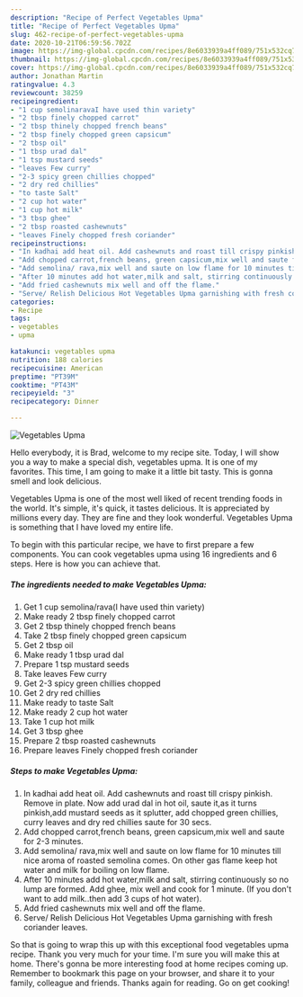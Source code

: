 ```yaml
---
description: "Recipe of Perfect Vegetables Upma"
title: "Recipe of Perfect Vegetables Upma"
slug: 462-recipe-of-perfect-vegetables-upma
date: 2020-10-21T06:59:56.702Z
image: https://img-global.cpcdn.com/recipes/8e6033939a4ff089/751x532cq70/vegetables-upma-recipe-main-photo.jpg
thumbnail: https://img-global.cpcdn.com/recipes/8e6033939a4ff089/751x532cq70/vegetables-upma-recipe-main-photo.jpg
cover: https://img-global.cpcdn.com/recipes/8e6033939a4ff089/751x532cq70/vegetables-upma-recipe-main-photo.jpg
author: Jonathan Martin
ratingvalue: 4.3
reviewcount: 38259
recipeingredient:
- "1 cup semolinaravaI have used thin variety"
- "2 tbsp finely chopped carrot"
- "2 tbsp thinely chopped french beans"
- "2 tbsp finely chopped green capsicum"
- "2 tbsp oil"
- "1 tbsp urad dal"
- "1 tsp mustard seeds"
- "leaves Few curry"
- "2-3 spicy green chillies chopped"
- "2 dry red chillies"
- "to taste Salt"
- "2 cup hot water"
- "1 cup hot milk"
- "3 tbsp ghee"
- "2 tbsp roasted cashewnuts"
- "leaves Finely chopped fresh coriander"
recipeinstructions:
- "In kadhai add heat oil. Add cashewnuts and roast till crispy pinkish. Remove in plate. Now add urad dal in hot oil, saute it,as it turns pinkish,add mustard seeds as it splutter, add chopped green chillies, curry leaves and dry red chillies saute for 30 secs."
- "Add chopped carrot,french beans, green capsicum,mix well and saute for 2-3 minutes."
- "Add semolina/ rava,mix well and saute on low flame for 10 minutes till nice aroma of roasted semolina comes. On other gas flame keep hot water and milk for boiling on low flame."
- "After 10 minutes add hot water,milk and salt, stirring continuously so no lump are formed. Add ghee, mix well and cook for 1 minute. (If you don&#39;t want to add milk..then add 3 cups of hot water)."
- "Add fried cashewnuts mix well and off the flame."
- "Serve/ Relish Delicious Hot Vegetables Upma garnishing with fresh coriander leaves."
categories:
- Recipe
tags:
- vegetables
- upma

katakunci: vegetables upma 
nutrition: 188 calories
recipecuisine: American
preptime: "PT39M"
cooktime: "PT43M"
recipeyield: "3"
recipecategory: Dinner

---
```



![Vegetables Upma](https://img-global.cpcdn.com/recipes/8e6033939a4ff089/751x532cq70/vegetables-upma-recipe-main-photo.jpg)

Hello everybody, it is Brad, welcome to my recipe site. Today, I will show you a way to make a special dish, vegetables upma. It is one of my favorites. This time, I am going to make it a little bit tasty. This is gonna smell and look delicious.



Vegetables Upma is one of the most well liked of recent trending foods in the world. It's simple, it's quick, it tastes delicious. It is appreciated by millions every day. They are fine and they look wonderful. Vegetables Upma is something that I have loved my entire life.


To begin with this particular recipe, we have to first prepare a few components. You can cook vegetables upma using 16 ingredients and 6 steps. Here is how you can achieve that.

<!--inarticleads1-->

##### The ingredients needed to make Vegetables Upma:

1. Get 1 cup semolina/rava(I have used thin variety)
1. Make ready 2 tbsp finely chopped carrot
1. Get 2 tbsp thinely chopped french beans
1. Take 2 tbsp finely chopped green capsicum
1. Get 2 tbsp oil
1. Make ready 1 tbsp urad dal
1. Prepare 1 tsp mustard seeds
1. Take leaves Few curry
1. Get 2-3 spicy green chillies chopped
1. Get 2 dry red chillies
1. Make ready to taste Salt
1. Make ready 2 cup hot water
1. Take 1 cup hot milk
1. Get 3 tbsp ghee
1. Prepare 2 tbsp roasted cashewnuts
1. Prepare leaves Finely chopped fresh coriander




<!--inarticleads2-->

##### Steps to make Vegetables Upma:

1. In kadhai add heat oil. Add cashewnuts and roast till crispy pinkish. Remove in plate. Now add urad dal in hot oil, saute it,as it turns pinkish,add mustard seeds as it splutter, add chopped green chillies, curry leaves and dry red chillies saute for 30 secs.
1. Add chopped carrot,french beans, green capsicum,mix well and saute for 2-3 minutes.
1. Add semolina/ rava,mix well and saute on low flame for 10 minutes till nice aroma of roasted semolina comes. On other gas flame keep hot water and milk for boiling on low flame.
1. After 10 minutes add hot water,milk and salt, stirring continuously so no lump are formed. Add ghee, mix well and cook for 1 minute. (If you don&#39;t want to add milk..then add 3 cups of hot water).
1. Add fried cashewnuts mix well and off the flame.
1. Serve/ Relish Delicious Hot Vegetables Upma garnishing with fresh coriander leaves.




So that is going to wrap this up with this exceptional food vegetables upma recipe. Thank you very much for your time. I'm sure you will make this at home. There's gonna be more interesting food at home recipes coming up. Remember to bookmark this page on your browser, and share it to your family, colleague and friends. Thanks again for reading. Go on get cooking!
